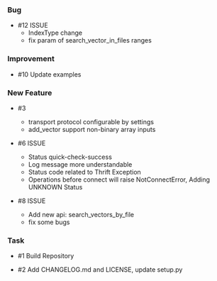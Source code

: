 ### Bug
- \#12 ISSUE
    - IndexType change
    - fix param of search_vector_in_files ranges
### Improvement

- \#10 Update examples

### New Feature

- \#3
    - transport protocol configurable by settings
    - add_vector support non-binary array inputs

- \#6 ISSUE   
    - Status quick-check-success
    - Log message more understandable
    - Status code related to Thrift Exception 
    - Operations before connect will raise NotConnectError, Adding UNKNOWN Status 
     
- \#8 ISSUE
    - Add new api: search_vectors_by_file
    - fix some bugs
### Task

- \#1 Build Repository

- \#2 Add CHANGELOG.md and LICENSE, update setup.py
